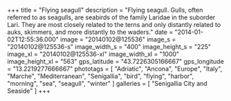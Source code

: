 +++
title = "Flying seagull"
description = "Flying seagull. Gulls, often referred to as seagulls, are seabirds of the family Laridae in the suborder Lari. They are most closely related to the terns and only distantly related to auks, skimmers, and more distantly to the waders."
date = "2014-01-02T12:55:36.000"
image = "20140102@125536"
image_s = "20140102@125536-s"
image_width_s = "400"
image_height_s = "225"
image_xl = "20140102@125536-xl"
image_width_xl = "1000"
image_height_xl = "563"
gps_latitude = "43.7226305166667"
gps_longitude = "13.2219277666667"
phototags = [ "Adriatic", "Ancona", "Europe", "Italy", "Marche", "Mediterranean", "Senigallia", "bird", "flying", "harbor", "morning", "sea", "seagull", "winter" ]
galleries = [ "Senigallia City and Seaside" ]
+++
